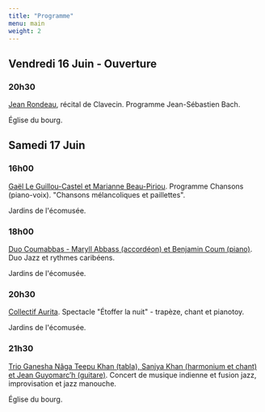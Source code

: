 ```yaml
---
title: "Programme"
menu: main
weight: 2
---
```


## Vendredi 16 Juin - Ouverture

### 20h30
[Jean Rondeau](./artistes/jean-rondeau/), récital de Clavecin. Programme Jean-Sébastien Bach. 

Église du bourg.

## Samedi 17 Juin

### 16h00
[Gaël Le Guillou-Castel et Marianne Beau-Piriou](./artistes/gael-marianne/). Programme Chansons
(piano-voix).
"Chansons mélancoliques et paillettes". 

Jardins de l'écomusée.

### 18h00
[Duo Coumabbas - Maryll Abbass (accordéon) et Benjamin Coum (piano)](./artistes/coumabbas/). Duo Jazz et rythmes caribéens.

Jardins de l'écomusée.

### 20h30
[Collectif Aurita](./artistes/collectif-aurita/). Spectacle "Étoffer la nuit" - trapèze, chant et pianotoy.

Jardins de l'écomusée.

### 21h30
[Trio Ganesha Nâga
Teepu Khan (tabla), Sanjya Khan (harmonium et chant) et Jean
Guyomarc’h (guitare)](./artistes/ganesha-naga/). Concert de musique indienne et fusion jazz, improvisation et
jazz manouche.

Église du bourg.



